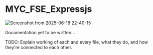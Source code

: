 # MYC_FSE_Expressjs

![Screenshot from 2025-06-18 22-40-15](https://github.com/user-attachments/assets/aa9b10e6-ea27-4547-a0b5-417557d6104d)

Documentation yet to be written...

TODO: Explain working of each and every file, what they do, and how they're connected to each other.
